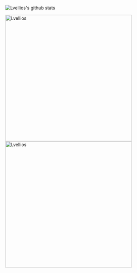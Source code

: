 ![Lvellios's github stats](https://github-readme-stats.vercel.app/api?username=Lvellios&show_icons=true&theme=gotham)

  <img width="400em" src="https://github-readme-stats.vercel.app/api?username=Lvellios&show_icons=true&theme=gotham" alt="Lvellios"/>
  <img width="400em" src="https://github-readme-streak-stats.herokuapp.com/?user=Lvellios&theme=radical" alt="Lvellios" />